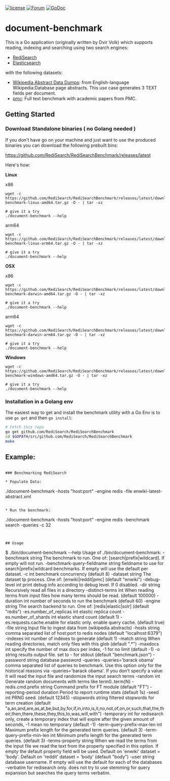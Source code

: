 [![license](https://img.shields.io/github/license/RediSearch/RediSearchBenchmark.svg)](https://github.com/RediSearch/RediSearchBenchmark)
[![Forum](https://img.shields.io/badge/Forum-RediSearch-blue)](https://forum.redislabs.com/c/modules/redisearch/)
[![GoDoc](https://godoc.org/github.com/RediSearch/RediSearchBenchmark?status.svg)](https://godoc.org/github.com/RediSearch/RediSearchBenchmark)

# document-benchmark
This is a Go application (originally written by Dvir Volk) which supports reading, indexing and searching using two search engines:

* [RediSearch](https://github.com/RediSearch/RediSearch)
* [Elasticsearch](https://www.elastic.co/)

with the following datasets:

* [Wikipedia Abstract Data Dumps](https://s3.amazonaws.com/benchmarks.redislabs/redisearch/datasets/enwiki-abstract/enwiki-latest-abstract.xml): from English-language Wikipedia:Database page abstracts. This use case generates 3 TEXT fields per document.
* [pmc](https://s3.amazonaws.com/benchmarks.redislabs/redisearch/datasets/pmc/documents.json.bz2): Full text benchmark with academic papers from PMC.



## Getting Started

### Download Standalone binaries ( no Golang needed )

If you don't have go on your machine and just want to use the produced binaries you can download the following prebuilt bins:

https://github.com/RediSearch/RediSearchBenchmark/releases/latest

Here's how:

**Linux**

x86
```
wget -c https://github.com/RediSearch/RediSearchBenchmark/releases/latest/download/document-benchmark-linux-amd64.tar.gz -O - | tar -xz

# give it a try
./document-benchmark --help
```

arm64
```
wget -c https://github.com/RediSearch/RediSearchBenchmark/releases/latest/download/document-benchmark-linux-arm64.tar.gz -O - | tar -xz

# give it a try
./document-benchmark --help
```

**OSX**

x86
```
wget -c https://github.com/RediSearch/RediSearchBenchmark/releases/latest/download/document-benchmark-darwin-amd64.tar.gz -O - | tar -xz

# give it a try
./document-benchmark --help
```

arm64
```
wget -c https://github.com/RediSearch/RediSearchBenchmark/releases/latest/download/document-benchmark-darwin-arm64.tar.gz -O - | tar -xz

# give it a try
./document-benchmark --help
```

**Windows**
```
wget -c https://github.com/RediSearch/RediSearchBenchmark/releases/latest/download/document-benchmark-windows-amd64.tar.gz -O - | tar -xz

# give it a try
./document-benchmark --help
```

### Installation in a Golang env

The easiest way to get and install the benchmark utility with a Go Env is to use
`go get` and then `go install`:
```bash
# Fetch this repo
go get github.com/RediSearch/RediSearchBenchmark
cd $GOPATH/src/github.com/RediSearch/RediSearchBenchmark
make
```

## Example:

```

### Benchmarking RediSearch

* Populate Data:
```
./document-benchmark -hosts "host:port" -engine redis -file enwiki-latest-abstract.xml
```

* Run the benchmark:
```
./document-benchmark -hosts "host:port" -engine redis -benchmark search -queries -c 32 
```


## Usage 

```
$ ./bin/document-benchmark --help
Usage of ./bin/document-benchmark:
-benchmark string
The benchmark to run. One of: [search|prefix|wildcard]. If empty will not run.
-benchmark-query-fieldname string
fieldname to use for search|prefix|wildcard benchmarks. If empty will use the default per dataset.
-c int
benchmark concurrency (default 8)
-dataset string
The dataset tp process. One of: [enwiki|reddit|pmc] (default "enwiki")
-debug-level int
print debug info according to debug level. If 0 disabled.
-dir string
Recursively read all files in a directory
-distinct-terms int
When reading terms from input files how many terms should be read. (default 100000)
-duration int
number of seconds to run the benchmark (default 60)
-engine string
The search backend to run. One of: [redis|elastic|solr] (default "redis")
-es.number_of_replicas int
elastic replica count
-es.number_of_shards int
elastic shard count (default 1)
-es.requests.cache.enable
for elastic only. enable query cache. (default true)
-file string
Input file to ingest data from (wikipedia abstracts)
-hosts string
comma separated list of host:port to redis nodes (default "localhost:6379")
-indexes int
number of indexes to generate (default 1)
-match string
When reading directories, match only files with this glob (default ".*")
-maxdocs int
specify the number of max docs per index, -1 for no limit (default -1)
-o string
results output file. set to - for stdout (default "benchmark.json")
-password string
database password
-queries -queries='barack obama'
comma separated list of queries to benchmark. Use this option only for the historical reasons via -queries='barack obama'. If you don't specify a value it will read the input file and randomize the input search terms
-random int
Generate random documents with terms like term0..term{N}
-redis.cmd.prefix string
Command prefix for FT module (default "FT")
-reporting-period duration
Period to report runtime stats (default 1s)
-seed int
PRNG seed. (default 12345)
-stopwords string
filtered stopwords for term creation (default "a,an,and,are,as,at,be,but,by,for,if,in,into,is,it,no,not,of,on,or,such,that,the,their,then,there,these,they,this,to,was,will,with")
-temporary int
for redisearch only, create a temporary index that will expire after the given amount of seconds, -1 mean no temporary (default -1)
-term-query-prefix-max-len int
Maximum prefix length for the generated term queries. (default 3)
-term-query-prefix-min-len int
Minimum prefix length for the generated term queries. (default 3)
-terms-property string
When we read the terms from the input file we read the text from the property specified in this option. If empty the default property field will be used. Default on 'enwiki' dataset = 'body'. Default on 'reddit' dataset = 'body' (default "body")
-user string
database username. If empty will use the default for each of the databases
-verbatim
for redisearch only. does not try to use stemming for query expansion but searches the query terms verbatim.
```